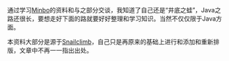 通过学习[Minbo](https://github.com/Snailclimb)的资料和与之部分交谈，我知道了自己还是“井底之蛙”，Java之路还很长，要想走好下面的路就要好好整理和学习知识。当然不仅仅限于Java方面。

本资料大部分是源于[Snailclimb](https://github.com/Snailclimb)，自己只是再原来的基础上进行和添加和重新排版，文章中不再一一指出出处。